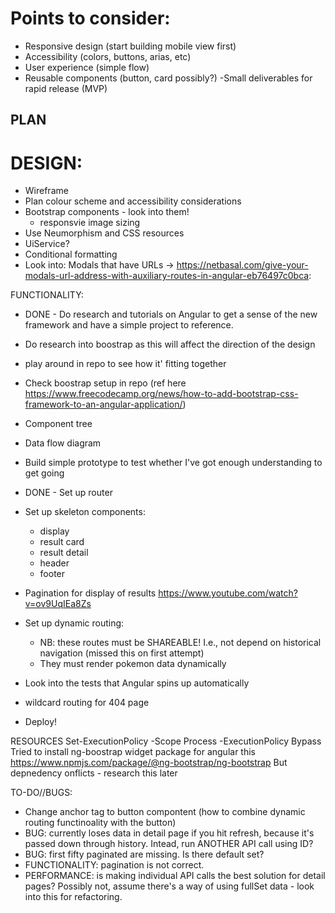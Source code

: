 # Points to consider:
- Responsive design (start building mobile view first)
- Accessibility (colors, buttons, arias, etc) 
- User experience (simple flow)
- Reusable components (button, card possibly?)
-Small deliverables for rapid release (MVP)


## PLAN

# DESIGN: 
- Wireframe
- Plan colour scheme and accessibility considerations
- Bootstrap components - look into them!
    - responsvie image sizing
- Use Neumorphism and CSS  resources
- UiService?
- Conditional formatting 
- Look into: Modals that have URLs -> https://netbasal.com/give-your-modals-url-address-with-auxiliary-routes-in-angular-eb76497c0bca:


FUNCTIONALITY:
- DONE - Do research and tutorials on Angular to get a sense of the new framework and have a simple project to reference.
- Do research into boostrap as this will affect the direction of the design 
- play around in repo to see how it' fitting together
- Check boostrap setup in repo (ref here https://www.freecodecamp.org/news/how-to-add-bootstrap-css-framework-to-an-angular-application/)
- Component tree
- Data flow diagram 
- Build simple prototype to test whether I've got enough understanding to get going
- DONE - Set up router
- Set up skeleton components:
    - display
    - result card
    - result detail
    - header
    - footer
- Pagination for display of results https://www.youtube.com/watch?v=ov9UqIEa8Zs 
- Set up dynamic routing:
    - NB: these routes must be SHAREABLE! I.e., not depend on historical navigation (missed this on first attempt)
    - They must render pokemon data dynamically 
    
- Look into the tests that Angular spins up automatically
- wildcard routing for 404 page
- Deploy!


RESOURCES
Set-ExecutionPolicy -Scope Process -ExecutionPolicy Bypass
Tried to install ng-boostrap widget package for angular this https://www.npmjs.com/package/@ng-bootstrap/ng-bootstrap But depnedency onflicts - research this later

TO-DO//BUGS:
- Change anchor tag to button compontent (how to combine dynamic routing functinoality with the button)
- BUG: currently loses data in detail page if you hit refresh, because it's passed down through history. Intead, run ANOTHER API call using ID?
- BUG: first fifty paginated are missing. Is there default set?
- FUNCTIONALITY: pagination is not correct. 
- PERFORMANCE: is making individual API calls the best solution for detail pages? Possibly not, assume there's a way of using fullSet data - look into this for refactoring. 